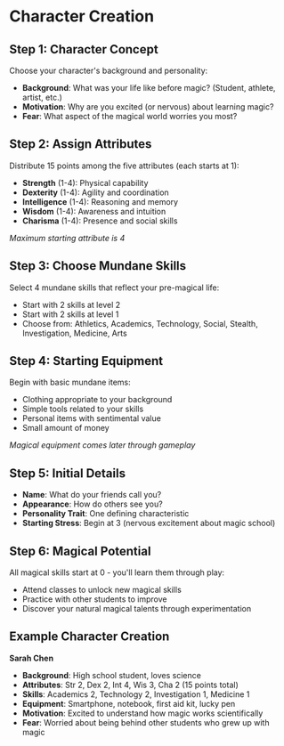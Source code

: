 # Character Creation

## Step 1: Character Concept
Choose your character's background and personality:
- **Background**: What was your life like before magic? (Student, athlete, artist, etc.)
- **Motivation**: Why are you excited (or nervous) about learning magic?
- **Fear**: What aspect of the magical world worries you most?

## Step 2: Assign Attributes
Distribute 15 points among the five attributes (each starts at 1):
- **Strength** (1-4): Physical capability
- **Dexterity** (1-4): Agility and coordination
- **Intelligence** (1-4): Reasoning and memory
- **Wisdom** (1-4): Awareness and intuition
- **Charisma** (1-4): Presence and social skills

*Maximum starting attribute is 4*

## Step 3: Choose Mundane Skills
Select 4 mundane skills that reflect your pre-magical life:
- Start with 2 skills at level 2
- Start with 2 skills at level 1
- Choose from: Athletics, Academics, Technology, Social, Stealth, Investigation, Medicine, Arts

## Step 4: Starting Equipment
Begin with basic mundane items:
- Clothing appropriate to your background
- Simple tools related to your skills
- Personal items with sentimental value
- Small amount of money

*Magical equipment comes later through gameplay*

## Step 5: Initial Details
- **Name**: What do your friends call you?
- **Appearance**: How do others see you?
- **Personality Trait**: One defining characteristic
- **Starting Stress**: Begin at 3 (nervous excitement about magic school)

## Step 6: Magical Potential
All magical skills start at 0 - you'll learn them through play:
- Attend classes to unlock new magical skills
- Practice with other students to improve
- Discover your natural magical talents through experimentation

## Example Character Creation

**Sarah Chen**
- **Background**: High school student, loves science
- **Attributes**: Str 2, Dex 2, Int 4, Wis 3, Cha 2 (15 points total)
- **Skills**: Academics 2, Technology 2, Investigation 1, Medicine 1
- **Equipment**: Smartphone, notebook, first aid kit, lucky pen
- **Motivation**: Excited to understand how magic works scientifically
- **Fear**: Worried about being behind other students who grew up with magic
